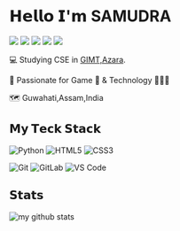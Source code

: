 # 𝗛𝗲𝗹𝗹𝗼 𝗜'𝗺 SAMUDRA

[![](https://img.shields.io/badge/-@purp1exd-%231DA1F2?style=flat-square&logo=twitter&logoColor=ffffff)](https://twitter.com/purp1exd)
[![](https://img.shields.io/badge/-@Samudr4-%23181717?style=flat-square&logo=youtube)](https://www.youtube.com/channel/UC7y81yZN6jSr65sDu4fLmmA)
[![](https://img.shields.io/badge/-@samudr4.io-%23000000?style=flat-square&logo=instagram)](https://instagram.com/samudr4.io)
[![](https://img.shields.io/badge/-@Website/Portfolio-%23000000?style=flat-square&logo=website)](https://samudr4.github.io/purp1eweb/)
[![](https://img.shields.io/badge/-Resume/CV-%23000000?style=flat-square&logo=doc)](https://drive.google.com/file/d/1Ft3HzZvcoUezisf_zzFV6ECiQ_p9G6IM/view?usp=sharing)

:computer: Studying CSE in [GIMT,Azara](http://www.gimt-guwahati.ac.in/).

:vulcan_salute: Passionate for Game 👾 & Technology 👨🏻‍💻

🗺️ Guwahati,Assam,India

## 𝗠𝘆 𝗧𝗲𝗰𝗸 𝗦𝘁𝗮𝗰𝗸

![Python](https://img.shields.io/badge/-Python-%23E44D27?style=flat-square&logo=python&logoColor=66CD00)
![HTML5](https://img.shields.io/badge/-HTML5-%23E44D27?style=flat-square&logo=html5&logoColor=ffffff)
![CSS3](https://img.shields.io/badge/-CSS3-%231572B6?style=flat-square&logo=css3)



![Git](https://img.shields.io/badge/-Git-%23F05032?style=flat-square&logo=git&logoColor=%23ffffff)
![GitLab](https://img.shields.io/badge/-GitLab-FCA121?style=flat-square&logo=gitlab)
![VS Code](https://img.shields.io/badge/-VSCode-%23007ACC?style=flat-square&logo=visual-studio-code)

## 𝗦𝘁𝗮𝘁𝘀

![my github stats](https://github-readme-stats.vercel.app/api?username=samudr4&show_icons=true&theme=dracula)

